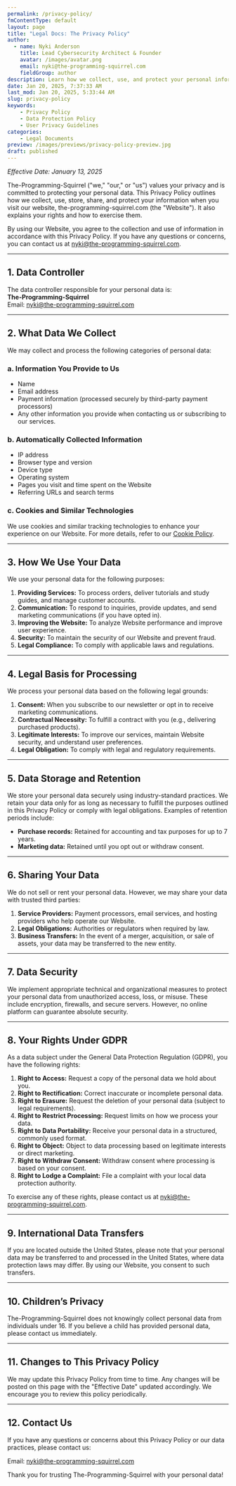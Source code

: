 ```yaml
---
permalink: /privacy-policy/
fmContentType: default
layout: page
title: "Legal Docs: The Privacy Policy"
author:
  - name: Nyki Anderson
    title: Lead Cybersecurity Architect & Founder
    avatar: /images/avatar.png
    email: nyki@the-programming-squirrel.com
    fieldGroup: author
description: Learn how we collect, use, and protect your personal information to ensure your privacy and security while using our website
date: Jan 20, 2025, 7:37:33 AM
last_mod: Jan 20, 2025, 5:33:44 AM
slug: privacy-policy
keywords:
    - Privacy Policy
    - Data Protection Policy
    - User Privacy Guidelines
categories:
    - Legal Documents
preview: /images/previews/privacy-policy-preview.jpg
draft: published
---
```

*Effective Date: January 13, 2025*

The-Programming-Squirrel ("we," "our," or "us") values your privacy and is committed to protecting your personal data. This Privacy Policy outlines how we collect, use, store, share, and protect your information when you visit our website, the-programming-squirrel.com (the "Website"). It also explains your rights and how to exercise them.

By using our Website, you agree to the collection and use of information in accordance with this Privacy Policy. If you have any questions or concerns, you can contact us at [nyki@the-programming-squirrel.com](mailto:nyki@the-programming-squirrel.com).

---

## 1. Data Controller

The data controller responsible for your personal data is:  
**The-Programming-Squirrel**  
Email: [nyki@the-programming-squirrel.com](mailto:nyki@the-programming-squirrel.com)

---

## 2. What Data We Collect

We may collect and process the following categories of personal data:

### a. Information You Provide to Us

- Name  
- Email address  
- Payment information (processed securely by third-party payment processors)  
- Any other information you provide when contacting us or subscribing to our services.

### b. Automatically Collected Information

- IP address  
- Browser type and version  
- Device type  
- Operating system  
- Pages you visit and time spent on the Website  
- Referring URLs and search terms

### c. Cookies and Similar Technologies

We use cookies and similar tracking technologies to enhance your experience on our Website. For more details, refer to our [Cookie Policy](/cookie-policy/index.md).

---

## 3. How We Use Your Data

We use your personal data for the following purposes:

1. **Providing Services:** To process orders, deliver tutorials and study guides, and manage customer accounts.  
2. **Communication:** To respond to inquiries, provide updates, and send marketing communications (if you have opted in).  
3. **Improving the Website:** To analyze Website performance and improve user experience.  
4. **Security:** To maintain the security of our Website and prevent fraud.  
5. **Legal Compliance:** To comply with applicable laws and regulations.

---

## 4. Legal Basis for Processing

We process your personal data based on the following legal grounds:

1. **Consent:** When you subscribe to our newsletter or opt in to receive marketing communications.  
2. **Contractual Necessity:** To fulfill a contract with you (e.g., delivering purchased products).  
3. **Legitimate Interests:** To improve our services, maintain Website security, and understand user preferences.  
4. **Legal Obligation:** To comply with legal and regulatory requirements.

---

## 5. Data Storage and Retention

We store your personal data securely using industry-standard practices. We retain your data only for as long as necessary to fulfill the purposes outlined in this Privacy Policy or comply with legal obligations. Examples of retention periods include:

- **Purchase records:** Retained for accounting and tax purposes for up to 7 years.  
- **Marketing data:** Retained until you opt out or withdraw consent.

---

## 6. Sharing Your Data

We do not sell or rent your personal data. However, we may share your data with trusted third parties:

1. **Service Providers:** Payment processors, email services, and hosting providers who help operate our Website.  
2. **Legal Obligations:** Authorities or regulators when required by law.  
3. **Business Transfers:** In the event of a merger, acquisition, or sale of assets, your data may be transferred to the new entity.

---

## 7. Data Security

We implement appropriate technical and organizational measures to protect your personal data from unauthorized access, loss, or misuse. These include encryption, firewalls, and secure servers. However, no online platform can guarantee absolute security.

---

## 8. Your Rights Under GDPR

As a data subject under the General Data Protection Regulation (GDPR), you have the following rights:

1. **Right to Access:** Request a copy of the personal data we hold about you.  
2. **Right to Rectification:** Correct inaccurate or incomplete personal data.  
3. **Right to Erasure:** Request the deletion of your personal data (subject to legal requirements).  
4. **Right to Restrict Processing:** Request limits on how we process your data.  
5. **Right to Data Portability:** Receive your personal data in a structured, commonly used format.  
6. **Right to Object:** Object to data processing based on legitimate interests or direct marketing.  
7. **Right to Withdraw Consent:** Withdraw consent where processing is based on your consent.  
8. **Right to Lodge a Complaint:** File a complaint with your local data protection authority.

To exercise any of these rights, please contact us at [nyki@the-programming-squirrel.com](mailto:nyki@the-programming-squirrel.com).

---

## 9. International Data Transfers

If you are located outside the United States, please note that your personal data may be transferred to and processed in the United States, where data protection laws may differ. By using our Website, you consent to such transfers.

---

## 10. Children’s Privacy

The-Programming-Squirrel does not knowingly collect personal data from individuals under 16. If you believe a child has provided personal data, please contact us immediately.

---

## 11. Changes to This Privacy Policy

We may update this Privacy Policy from time to time. Any changes will be posted on this page with the "Effective Date" updated accordingly. We encourage you to review this policy periodically.

---

## 12. Contact Us

If you have any questions or concerns about this Privacy Policy or our data practices, please contact us:

Email: [nyki@the-programming-squirrel.com](mailto:nyki@the-programming-squirrel.com)

Thank you for trusting The-Programming-Squirrel with your personal data!
